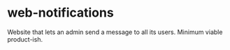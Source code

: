 # web-notifications
Website that lets an admin send a message to all its users. Minimum viable product-ish.
